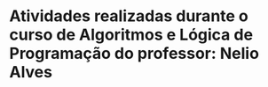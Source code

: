 # Atividades realizadas durante o curso de Algoritmos e Lógica de Programação do professor: Nelio Alves
